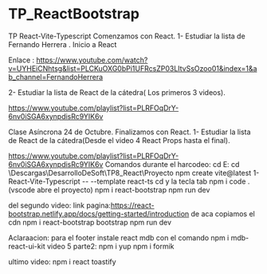 # TP_ReactBootstrap
TP React-Vite-Typescript
Comenzamos con React.
1- Estudiar la lista de Fernando Herrera . Inicio a React

Enlace : https://www.youtube.com/watch?v=UYHEiCNhtsg&list=PLCKuOXG0bPi1UFRcsZP03LItvSsOzoo01&index=1&ab_channel=FernandoHerrera

2- Estudiar la lista de React de  la cátedra( Los primeros 3 videos).

https://www.youtube.com/playlist?list=PLRFOqDrY-6nv0iSGA6xynpdisRc9YIK6v

Clase Asíncrona 24 de Octubre.
Finalizamos con React.
1- Estudiar la lista de React de  la cátedra(Desde el video 4 React Props hasta el final).

https://www.youtube.com/playlist?list=PLRFOqDrY-6nv0iSGA6xynpdisRc9YIK6v
Comandos durante el harcodeo:
cd E:
cd \Descargas\DesarrolloDeSoft\TP8_React\Proyecto
npm create vite@latest 1-React-Vite-Typescript -- --template react-ts
cd y la tecla tab
npm i
code .(vscode abre el proyecto)
npm i react-bootstrap
npm run dev

del segundo video:
link pagina:https://react-bootstrap.netlify.app/docs/getting-started/introduction de aca copiamos el cdn
npm i react-bootstrap bootstrap
npm run dev

Aclaraacion: para el footer instale react mdb con el comando npm i mdb-react-ui-kit
video 5 parte2:
npm i yup
npm i formik

ultimo video:
npm i react toastify
